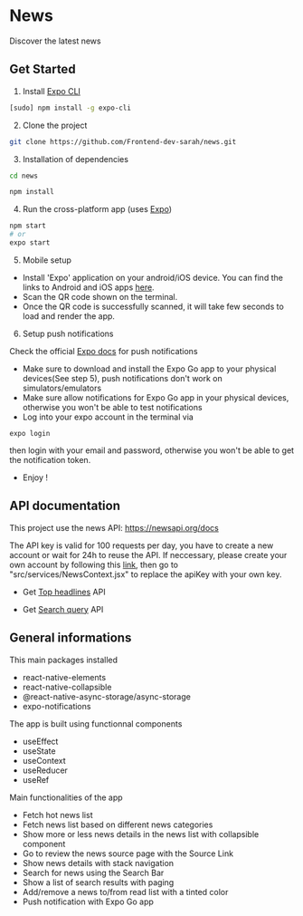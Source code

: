 # News

Discover the latest news

## Get Started

1. Install [Expo CLI](https://docs.expo.io/versions/latest/workflow/expo-cli/)

```sh
[sudo] npm install -g expo-cli
```

2. Clone the project

```sh
git clone https://github.com/Frontend-dev-sarah/news.git
```

3. Installation of dependencies

```sh
cd news

npm install
```

4. Run the cross-platform app (uses [Expo](https://expo.io/learn))

```sh
npm start
# or
expo start
```

5. Mobile setup

- Install 'Expo' application on your android/iOS device. You can find the links to Android and iOS apps [here](https://expo.io/tools#client).
- Scan the QR code shown on the terminal.
- Once the QR code is successfully scanned, it will take few seconds to load and render the app.

6. Setup push notifications

Check the official [Expo docs](https://docs.expo.dev/versions/latest/sdk/notifications/) for push notifications

- Make sure to download and install the Expo Go app to your physical devices(See step 5), push notifications don't work on simulators/emulators
- Make sure allow notifications for Expo Go app in your physical devices, otherwise you won't be able to test notifications
- Log into your expo account in the terminal via

```
expo login
```

then login with your email and password, otherwise you won't be able to get the notification token.

- Enjoy !

## API documentation

This project use the news API:
https://newsapi.org/docs

The API key is valid for 100 requests per day, you have to create a new account or wait for 24h to reuse the API. If neccessary, please create your own account by following this [link](https://newsapi.org/register), then go to "src/services/NewsContext.jsx" to replace the apiKey with your own key.

- Get [Top headlines](https://newsapi.org/docs/endpoints/top-headlines) API

- Get [Search query](https://newsapi.org/docs/endpoints/everything) API

## General informations

This main packages installed

- react-native-elements
- react-native-collapsible
- @react-native-async-storage/async-storage
- expo-notifications

The app is built using functionnal components

- useEffect
- useState
- useContext
- useReducer
- useRef

Main functionalities of the app

- Fetch hot news list
- Fetch news list based on different news categories
- Show more or less news details in the news list with collapsible component
- Go to review the news source page with the Source Link
- Show news details with stack navigation
- Search for news using the Search Bar
- Show a list of search results with paging
- Add/remove a news to/from read list with a tinted color
- Push notification with Expo Go app
